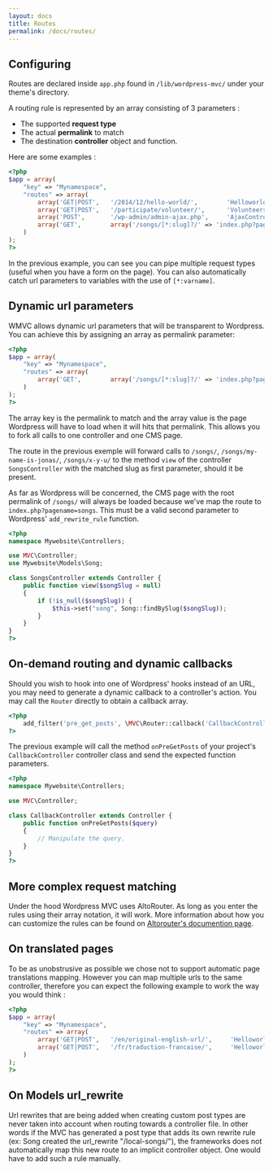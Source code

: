 ```yaml
---
layout: docs
title: Routes
permalink: /docs/routes/
---
```


## Configuring

Routes are declared inside `app.php` found in `/lib/wordpress-mvc/` under your theme's directory.

A routing rule is represented by an array consisting of 3 parameters :

* The supported __request type__
* The actual __permalink__ to match
* The destination __controller__ object and function.

Here are some examples :

~~~ php
<?php
$app = array(
    "key" => "Mynamespace",
    "routes" => array(
        array('GET|POST',   '/2014/12/hello-world/',        'HelloworldController#view')
        array('GET|POST',   '/participate/volunteer/',      'VolunteersController#create')
        array('POST',       '/wp-admin/admin-ajax.php',     'AjaxController#index')
        array('GET',        array('/songs/[*:slug]?/' => 'index.php?pagename=songs'),           'SongsController#view')
    )
);
?>
~~~

In the previous example, you can see you can pipe multiple request types (useful when you have a form on the page). You can also automatically catch url parameters to variables with the use of `[*:varname]`.

## Dynamic url parameters

WMVC allows dynamic url parameters that will be transparent to Wordpress. You can achieve this by assigning an array as permalink parameter:

~~~ php
<?php
$app = array(
    "key" => "Mynamespace",
    "routes" => array(
        array('GET',        array('/songs/[*:slug]?/' => 'index.php?pagename=songs'),           'SongsController#view')
    )
);
?>
~~~

The array key is the permalink to match and the array value is the page Wordpress will have to load when it will hits that permalink. This allows you to fork all calls to one controller and one CMS page.

The route in the previous exemple will forward calls to `/songs/`, `/songs/my-name-is-jonas/`, `/songs/x-y-u/` to the method `view` of the controller `SongsController` with the matched slug as first parameter, should it be present.

As far as Wordpress will be concerned, the CMS page with the root permalink of `/songs/` will always be loaded because we've map the route to `index.php?pagename=songs`. This must be a valid second parameter to Wordpress' `add_rewrite_rule` function.

~~~ php
<?php
namespace Mywebsite\Controllers;

use MVC\Controller;
use Mywebsite\Models\Song;

class SongsController extends Controller {
    public function view($songSlug = null)
    {
        if (!is_null($songSlug)) {
            $this->set("song", Song::findBySlug($songSlug));
        }
    }
}
?>
~~~

## On-demand routing and dynamic callbacks

Should you wish to hook into one of Wordpress' hooks instead of an URL, you may need to generate a dynamic callback to a controller's action. You may call the `Router` directly to obtain a callback array.

~~~ php
<?php
    add_filter('pre_get_posts', \MVC\Router::callback('CallbackController', 'onPreGetPosts'));
?>
~~~

The previous example will call the method `onPreGetPosts` of your project's `CallbackController` controller class and send the expected function parameters.


~~~ php
<?php
namespace Mywebsite\Controllers;

use MVC\Controller;

class CallbackController extends Controller {
    public function onPreGetPosts($query)
    {
        // Manipulate the query.
    }
}
?>
~~~


## More complex request matching

Under the hood Wordpress MVC uses AltoRouter. As long as you enter the rules using their array notation, it will work. More information about how you can customize the rules can be found on [Altorouter's documention page](https://github.com/dannyvankooten/AltoRouter).

## On translated pages

To be as unobstrusive as possible we chose not to support automatic page translations mapping. However you can map multiple urls to the same controller, therefore you can expect the following example to work the way you would think :

~~~ php
<?php
$app = array(
    "key" => "Mynamespace",
    "routes" => array(
        array('GET|POST',   '/en/original-english-url/',     'HelloworldController#view')
        array('GET|POST',   '/fr/traduction-francaise/',     'HelloworldController#view')
    )
);
?>
~~~

## On Models url_rewrite

Url rewrites that are being added when creating custom post types are never taken into account when routing towards a controller file. In other words if the MVC has generated a post type that adds its own rewrite rule (ex: Song created the url_rewrite "/local-songs/"), the frameworks does not automatically map this new route to an implicit controller object. One would have to add such a rule manually.
